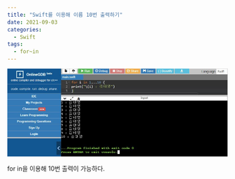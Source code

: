 ```yaml
---
title: "Swift를 이용해 이름 10번 출력하기"
date: 2021-09-03
categories:
  - Swift
tags:
  - for~in
---
```


![실행 화면](../assets/images/ios/ios-w01.JPG)

for in을 이용해 10번 출력이 가능하다.
